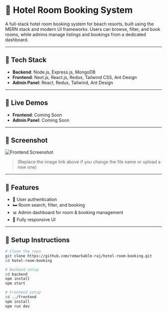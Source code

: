 # 🏨 Hotel Room Booking System

A full-stack hotel room booking system for beach resorts, built using the MERN stack and modern UI frameworks. Users can browse, filter, and book rooms, while admins manage listings and bookings from a dedicated dashboard.

---

## 🔧 Tech Stack

- **Backend**: Node.js, Express.js, MongoDB
- **Frontend**: Next.js, React.js, Redux, Tailwind CSS, Ant Design
- **Admin Panel**: React, Redux, Tailwind, Ant Design

---

## 🚀 Live Demos

- **Frontend**: Coming Soon
- **Admin Panel**: Coming Soon

---

## 📸 Screenshot

![Frontend Screenshot](https://raw.githubusercontent.com/remarkable-raj/hotel-room-booking/main/frontend-screenshot.png)

> (Replace the image link above if you change the file name or upload a new one)

---

## 🧪 Features

- 🔐 User authentication
- 🛏️ Room search, filter, and booking
- 📊 Admin dashboard for room & booking management
- 📱 Fully responsive UI

---

## 📁 Setup Instructions

```bash
# Clone the repo
git clone https://github.com/remarkable-raj/hotel-room-booking.git
cd hotel-room-booking

# Backend setup
cd backend
npm install
npm start

# Frontend setup
cd ../frontend
npm install
npm run dev
